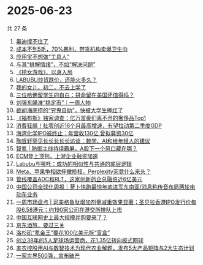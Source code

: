 # 2025-06-23

共 27 条

<!-- BEGIN 36KR -->
<!-- 最后更新时间 2025-06-23 07:08:48 +0800 -->
1. [奥迪撑不住了](https://36kr.com/p/3347021984996226)
1. [成本不到5毛，70%暴利，带货机构卖爆卫生巾](https://36kr.com/p/3345917871741828)
1. [应用宝不想做“工具人”](https://36kr.com/p/3346221619600009)
1. [与其“排解情绪”，不如“解决问题”](https://36kr.com/p/3309519897402884)
1. [《捞女游戏》，以身入局](https://36kr.com/p/3347100012960385)
1. [LABUBU炒货跌价，还能火多久？](https://36kr.com/p/3346913727404672)
1. [我的女儿，初二，不去上学了](https://36kr.com/p/3344538385040257)
1. [三位哈佛留学生的自白：拼命留在美国还值得吗？](https://36kr.com/p/3346896229407365)
1. [刘强东瞄准“稳定币”｜一周人物](https://36kr.com/p/3347163951815560)
1. [截胡海底捞的“穷鬼自助”，快被大学生捧红了](https://36kr.com/p/3345986697812616)
1. [《福布斯》独家调查：亿万富豪们离不开的奢侈品Top1](https://36kr.com/p/3346181048932992)
1. [消费狂飙！社零创近16个月最高增速，有望拉动第二季度GDP](https://36kr.com/p/3346105206102917)
1. [海湾化学IPO被终止：年营收130亿 曾拟募资30亿](https://36kr.com/p/3346388921064064)
1. [陶哲轩罕见长长长长长访谈：数学、AI和给年轻人的建议](https://36kr.com/p/3347181233118081)
1. [智氪 | 防御主线持续霸屏，A股下一个风口藏在哪？](https://36kr.com/p/3347403296430978)
1. [ECM登上顶刊，上游企业融资加速](https://36kr.com/p/3346904407579266)
1. [Labubu与哪吒：成功的相似性与共通的底层逻辑](https://36kr.com/p/3346291686759302)
1. [Meta、苹果争相欲伸橄榄枝，Perplexity究竟什么来头？](https://36kr.com/p/3346087657462403)
1. [管线覆盖ADC和RLT，这家创新药企总融资近6亿美元](https://36kr.com/p/3346904523577991)
1. [中国公司全球化周报｜萝卜快跑最快年底进军东南亚/消息称传音布局两轮电动车业务](https://36kr.com/p/3346093126163331)
1. [一周市场盘点 | 司美格鲁肽增加剂量减重效果显著；圣贝拉香港IPO发行价每股6.58港元；约190家公司在港交所排队上市](https://36kr.com/p/3345985985338241)
1. [中国互联网史上最大规模并购要来了？](https://36kr.com/p/3347375611779719)
1. [京东酒旅，要过三关](https://36kr.com/p/3346221444176513)
1. [洛杉矶“氪金王”要花100亿美元拆“盲盒”](https://36kr.com/p/3346076940868489)
1. [创立38年的5人足球场运营商，花1.35亿转向板式网球](https://36kr.com/p/3346254516132486)
1. [丰农控股用AI与数智技术为现代农业解题，发布5大产品矩阵与2大生态计划](https://36kr.com/p/3347050781088643)
1. [一家世界500强，宣布破产](https://36kr.com/p/3347015328602757)
<!-- END 36KR -->